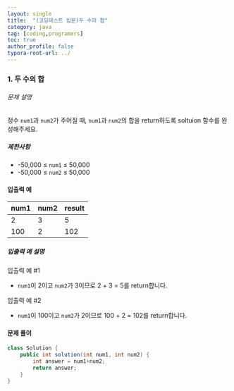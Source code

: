 ```yaml
---
layout: single
title:  "(코딩테스트 입문)두 수의 합"
category: java
tag: [coding,programers]
toc: true
author_profile: false
typora-root-url: ../
---
```




### 1. 두 수의 합



###### 문제 설명

정수 `num1`과 `num2`가 주어질 때, `num1`과 `num2`의 합을 return하도록 soltuion 함수를 완성해주세요.

##### 제한사항

- -50,000 ≤ `num1` ≤ 50,000
- -50,000 ≤ `num2` ≤ 50,000

#### 입출력 예

| num1 | num2 | result |
| ---- | ---- | ------ |
| 2    | 3    | 5      |
| 100  | 2    | 102    |

##### 입출력 예 설명

입출력 예 #1

- `num1`이 2이고 `num2`가 3이므로 2 + 3 = 5를 return합니다.

입출력 예 #2

- `num1`이 100이고 `num2`가 2이므로 100 + 2 = 102를 return합니다.



#### 문제 풀이

```java
class Solution {
    public int solution(int num1, int num2) {
        int answer = num1+num2;
        return answer;
    }
}
```

